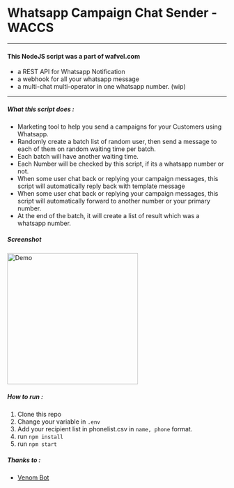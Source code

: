 # Whatsapp Campaign Chat Sender - WACCS

___

#### This NodeJS script was a part of wafvel.com 
- a REST API for Whatsapp Notification
- a webhook for all your whatsapp message
- a multi-chat multi-operator in one whatsapp number. (wip)
___

##### What this script does :
- Marketing tool to help you send a campaigns for your Customers using Whatsapp.
- Randomly create a batch list of random user, then send a message to each of them on random waiting time per batch.
- Each batch will have another waiting time.
- Each Number will be checked by this script, if its a whatsapp number or not.
- When some user chat back or replying your campaign messages, this script will automatically reply back with template message
- When some user chat back or replying your campaign messages, this script will automatically forward to another number or your primary number.
- At the end of the batch, it will create a list of result which was a whatsapp number.

##### Screenshot

<img src="output.gif" height="300" alt="Demo">

##### How to run :

1. Clone this repo
2. Change your variable in `.env`
3. Add your recipient list in phonelist.csv in `name, phone` format.
4. run `npm install`
5. run `npm start`



##### Thanks to :
- [Venom Bot](https://github.com/orkestral/venom/)
